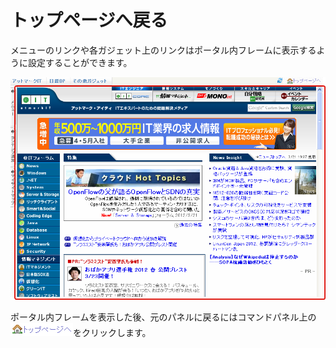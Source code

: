 # トップページへ戻る

メニューのリンクや各ガジェット上のリンクはポータル内フレームに表示するように設定することができます。

![トップページへ戻る][Going Back to Top Page]

ポータル内フレームを表示した後、元のパネルに戻るにはコマンドパネル上の![トップページアイコン][Top Page icon]をクリックします。


[Going Back to Top Page]: images/command-bar/going-back-to-top-page-1.png "トップページへ戻る"
[Top Page icon]: images/command-bar/going-back-to-top-page-2.png "トップページアイコン"
